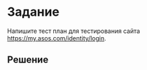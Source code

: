 # Задание
Напишите тест план для тестирования сайта https://my.asos.com/identity/login.
## Решение
[тест-план]:https://github.com/reshikoveqa/test-tasks/blob/main/test-plans/Test-plan-asos.pdf
